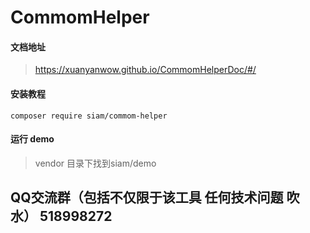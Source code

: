 # CommomHelper
#### 文档地址
> https://xuanyanwow.github.io/CommomHelperDoc/#/

#### 安装教程
```
composer require siam/commom-helper
```

#### 运行 demo
> vendor 目录下找到siam/demo

## QQ交流群（包括不仅限于该工具 任何技术问题 吹水） 518998272 
